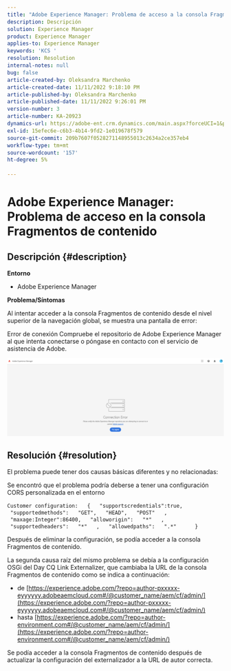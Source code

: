 ```yaml
---
title: "Adobe Experience Manager: Problema de acceso a la consola Fragmentos de contenido"
description: Descripción
solution: Experience Manager
product: Experience Manager
applies-to: Experience Manager
keywords: 'KCS '
resolution: Resolution
internal-notes: null
bug: false
article-created-by: Oleksandra Marchenko
article-created-date: 11/11/2022 9:18:10 PM
article-published-by: Oleksandra Marchenko
article-published-date: 11/11/2022 9:26:01 PM
version-number: 3
article-number: KA-20923
dynamics-url: https://adobe-ent.crm.dynamics.com/main.aspx?forceUCI=1&pagetype=entityrecord&etn=knowledgearticle&id=dc9cd255-0662-ed11-9561-6045bd006b25
exl-id: 15efec6e-c6b3-4b14-9fd2-1e019678f579
source-git-commit: 209b7607f0528271148955013c2634a2ce357eb4
workflow-type: tm+mt
source-wordcount: '157'
ht-degree: 5%

---
```


# Adobe Experience Manager: Problema de acceso en la consola Fragmentos de contenido

## Descripción {#description}


<b>Entorno</b>

- Adobe Experience Manager


<b>Problema/Síntomas</b>

Al intentar acceder a la consola Fragmentos de contenido desde el nivel superior de la navegación global, se muestra una pantalla de error:

Error de conexión Compruebe el repositorio de Adobe Experience Manager al que intenta conectarse o póngase en contacto con el servicio de asistencia de Adobe.



![](assets/___dd9cd255-0662-ed11-9561-6045bd006b25___.png)


## Resolución {#resolution}


El problema puede tener dos causas básicas diferentes y no relacionadas:

Se encontró que el problema podría deberse a tener una configuración CORS personalizada en el entorno




```
Customer configuration:   {   "supportscredentials":true,   "supportedmethods":   "GET",   "HEAD",   "POST"   ,   "maxage:Integer":86400,   "alloworigin":   "*"   ,   "supportedheaders":   "*"   ,   "allowedpaths":   ".*"      }
```


Después de eliminar la configuración, se podía acceder a la consola Fragmentos de contenido.

La segunda causa raíz del mismo problema se debía a la configuración OSGi del Day CQ Link Externalizer, que cambiaba la URL de la consola Fragmentos de contenido como se indica a continuación:

- de [https://experience.adobe.com/?repo=author-pxxxxx-eyyyyyy.adobeaemcloud.com#/@customer_name/aem/cf/admin/](https://experience.adobe.com/?repo=author-pxxxxx-eyyyyyy.adobeaemcloud.com#/@customer_name/aem/cf/admin/)
- hasta [https://experience.adobe.com/?repo=author-environment.com#/@customer_name/aem/cf/admin/](https://experience.adobe.com/?repo=author-environment.com#/@customer_name/aem/cf/admin/)


Se podía acceder a la consola Fragmentos de contenido después de actualizar la configuración del externalizador a la URL de autor correcta.
